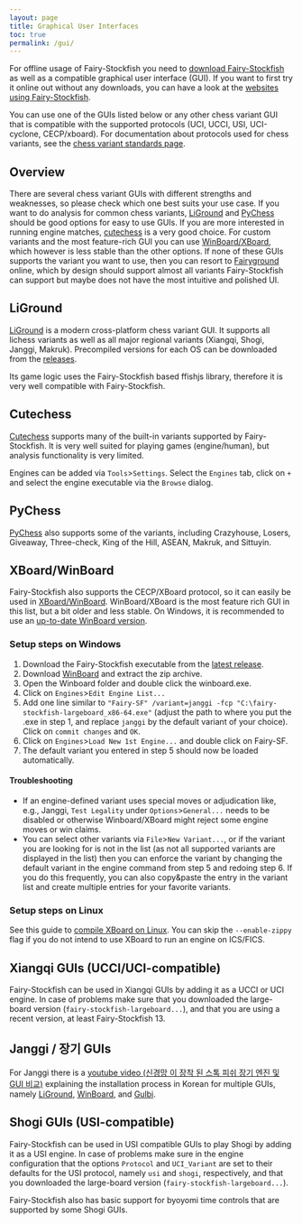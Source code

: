 ```yaml
---
layout: page
title: Graphical User Interfaces
toc: true
permalink: /gui/
---
```


For offline usage of Fairy-Stockfish you need to [download Fairy-Stockfish](/download/) as well as a compatible graphical user interface (GUI). If you want to first try it online out without any downloads, you can have a look at the [websites using Fairy-Stockfish](/online/).

You can use one of the GUIs listed below or any other chess variant GUI that is compatible with the supported protocols (UCI, UCCI, USI, UCI-cyclone, CECP/xboard). For documentation about protocols used for chess variants, see the [chess variant standards page](/chess-variant-standards/).

## Overview
There are several chess variant GUIs with different strengths and weaknesses, so please check which one best suits your use case. If you want to do analysis for common chess variants, [LiGround](#liground) and [PyChess](#pychess) should be good options for easy to use GUIs. If you are more interested in running engine matches, [cutechess](#cutechess) is a very good choice. For custom variants and the most feature-rich GUI you can use [WinBoard/XBoard](#xboardwinboard), which however is less stable than the other options. If none of these GUIs supports the variant you want to use, then you can resort to [Fairyground](/online/) online, which by design should support almost all variants Fairy-Stockfish can support but maybe does not have the most intuitive and polished UI.

## LiGround
[LiGround](https://ml-research.github.io/liground.github.io/) is a modern cross-platform chess variant GUI. It supports all lichess variants as well as all major regional variants (Xiangqi, Shogi, Janggi, Makruk). Precompiled versions for each OS can be downloaded from the [releases](https://github.com/ml-research/liground/releases).

Its game logic uses the Fairy-Stockfish based ffishjs library, therefore it is very well compatible with Fairy-Stockfish.

## Cutechess
[Cutechess](https://github.com/cutechess/cutechess) supports many of the built-in variants supported by Fairy-Stockfish. It is very well suited for playing games (engine/human), but analysis functionality is very limited.

Engines can be added via `Tools`>`Settings`. Select the `Engines` tab, click on `+` and select the engine executable via the `Browse` dialog.

## PyChess
[PyChess](https://pychess.github.io/download/) also supports some of the variants, including Crazyhouse, Losers, Giveaway, Three-check, King of the Hill, ASEAN, Makruk, and Sittuyin.

## XBoard/WinBoard
Fairy-Stockfish also supports the CECP/XBoard protocol, so it can easily be used in [XBoard/WinBoard](http://hgm.nubati.net). WinBoard/XBoard is the most feature rich GUI in this list, but a bit older and less stable. On Windows, it is recommended to use an [up-to-date WinBoard version](http://hgm.nubati.net/WinBoard-AA.zip).

### Setup steps on Windows
1. Download the Fairy-Stockfish executable from the [latest release](https://github.com/fairy-stockfish/Fairy-Stockfish/releases).
2. Download [WinBoard](http://hgm.nubati.net/WinBoard-AA.zip) and extract the zip archive.
3. Open the Winboard folder and double click the winboard.exe.
4. Click on `Engines`>`Edit Engine List...`
5. Add one line similar to `"Fairy-SF" /variant=janggi -fcp "C:\fairy-stockfish-largeboard_x86-64.exe"` (adjust the path to where you put the .exe in step 1, and replace `janggi` by the default variant of your choice). Click on `commit changes` and `OK`.
6. Click on `Engines`>`Load New 1st Engine...` and double click on Fairy-SF.
7. The default variant you entered in step 5 should now be loaded automatically.

#### Troubleshooting
* If an engine-defined variant uses special moves or adjudication like, e.g., Janggi, `Test Legality` under `Options`>`General...` needs to be disabled or otherwise Winboard/XBoard might reject some engine moves or win claims.
* You can select other variants via `File`>`New Variant...`, or if the variant you are looking for is not in the list (as not all supported variants are displayed in the list) then you can enforce the variant by changing the default variant in the engine command from step 5 and redoing step 6. If you do this frequently, you can also copy&paste the entry in the variant list and create multiple entries for your favorite variants.

### Setup steps on Linux
See this guide to [compile XBoard on Linux](https://github.com/fairy-stockfish/Fairy-Stockfish/wiki/Setting-up-Fairy-Stockfish-on-FICS#linux). You can skip the `--enable-zippy` flag if you do not intend to use XBoard to run an engine on ICS/FICS.

## Xiangqi GUIs (UCCI/UCI-compatible)
Fairy-Stockfish can be used in Xiangqi GUIs by adding it as a UCCI or UCI engine. In case of problems make sure that you downloaded the large-board version (`fairy-stockfish-largeboard...`), and that you are using a recent version, at least Fairy-Stockfish 13.

## Janggi / 장기 GUIs
For Janggi there is a [youtube video (신경망 이 장착 된 스톡 피쉬 장기 엔진 및 GUI 비교)](https://www.youtube.com/watch?v=nFr8E-vmlww) explaining the installation process in Korean for multiple GUIs, namely [LiGround](https://github.com/ml-research/liground), [WinBoard](http://hgm.nubati.net/WinBoard-AA.zip), and [Gulbi](https://gulbijanggi.com/).

## Shogi GUIs (USI-compatible)
Fairy-Stockfish can be used in USI compatible GUIs to play Shogi by adding it as a USI engine. In case of problems make sure in the engine configuration that the options `Protocol` and `UCI_Variant` are set to their defaults for the USI protocol, namely `usi` and `shogi`, respectively, and that you downloaded the large-board version (`fairy-stockfish-largeboard...`).

Fairy-Stockfish also has basic support for byoyomi time controls that are supported by some Shogi GUIs.

